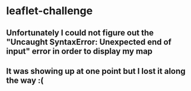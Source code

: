 # leaflet-challenge

## Unfortunately I could not figure out the "Uncaught SyntaxError: Unexpected end of input" error in order to display my map
## It was showing up at one point but I lost it along the way :(